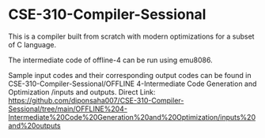 # CSE-310-Compiler-Sessional

This is a compiler built from scratch with modern optimizations for a subset of C language.

The intermediate code of offline-4 can be run using emu8086.

Sample input codes and their corresponding output codes can be found in CSE-310-Compiler-Sessional/OFFLINE 4-Intermediate Code Generation and Optimization
/inputs and outputs. Direct Link: https://github.com/diponsaha007/CSE-310-Compiler-Sessional/tree/main/OFFLINE%204-Intermediate%20Code%20Generation%20and%20Optimization/inputs%20and%20outputs
